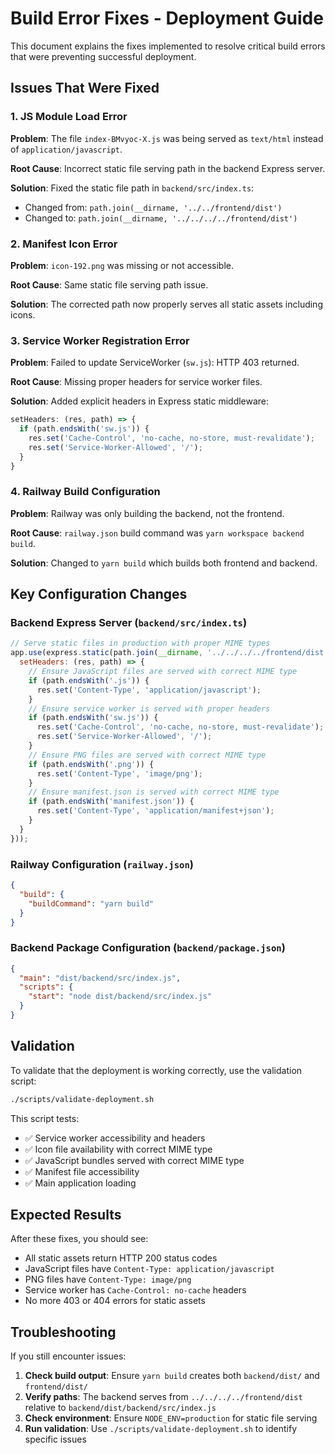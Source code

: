 # Build Error Fixes - Deployment Guide

This document explains the fixes implemented to resolve critical build errors that were preventing successful deployment.

## Issues That Were Fixed

### 1. JS Module Load Error
**Problem**: The file `index-BMvyoc-X.js` was being served as `text/html` instead of `application/javascript`.

**Root Cause**: Incorrect static file serving path in the backend Express server.

**Solution**: Fixed the static file path in `backend/src/index.ts`:
- Changed from: `path.join(__dirname, '../../frontend/dist')`
- Changed to: `path.join(__dirname, '../../../../frontend/dist')`

### 2. Manifest Icon Error
**Problem**: `icon-192.png` was missing or not accessible.

**Root Cause**: Same static file serving path issue.

**Solution**: The corrected path now properly serves all static assets including icons.

### 3. Service Worker Registration Error
**Problem**: Failed to update ServiceWorker (`sw.js`): HTTP 403 returned.

**Root Cause**: Missing proper headers for service worker files.

**Solution**: Added explicit headers in Express static middleware:
```javascript
setHeaders: (res, path) => {
  if (path.endsWith('sw.js')) {
    res.set('Cache-Control', 'no-cache, no-store, must-revalidate');
    res.set('Service-Worker-Allowed', '/');
  }
}
```

### 4. Railway Build Configuration
**Problem**: Railway was only building the backend, not the frontend.

**Root Cause**: `railway.json` build command was `yarn workspace backend build`.

**Solution**: Changed to `yarn build` which builds both frontend and backend.

## Key Configuration Changes

### Backend Express Server (`backend/src/index.ts`)
```javascript
// Serve static files in production with proper MIME types
app.use(express.static(path.join(__dirname, '../../../../frontend/dist'), {
  setHeaders: (res, path) => {
    // Ensure JavaScript files are served with correct MIME type
    if (path.endsWith('.js')) {
      res.set('Content-Type', 'application/javascript');
    }
    // Ensure service worker is served with proper headers
    if (path.endsWith('sw.js')) {
      res.set('Cache-Control', 'no-cache, no-store, must-revalidate');
      res.set('Service-Worker-Allowed', '/');
    }
    // Ensure PNG files are served with correct MIME type
    if (path.endsWith('.png')) {
      res.set('Content-Type', 'image/png');
    }
    // Ensure manifest.json is served with correct MIME type
    if (path.endsWith('manifest.json')) {
      res.set('Content-Type', 'application/manifest+json');
    }
  }
}));
```

### Railway Configuration (`railway.json`)
```json
{
  "build": {
    "buildCommand": "yarn build"
  }
}
```

### Backend Package Configuration (`backend/package.json`)
```json
{
  "main": "dist/backend/src/index.js",
  "scripts": {
    "start": "node dist/backend/src/index.js"
  }
}
```

## Validation

To validate that the deployment is working correctly, use the validation script:

```bash
./scripts/validate-deployment.sh
```

This script tests:
- ✅ Service worker accessibility and headers
- ✅ Icon file availability with correct MIME type
- ✅ JavaScript bundles served with correct MIME type
- ✅ Manifest file accessibility
- ✅ Main application loading

## Expected Results

After these fixes, you should see:
- All static assets return HTTP 200 status codes
- JavaScript files have `Content-Type: application/javascript`
- PNG files have `Content-Type: image/png`
- Service worker has `Cache-Control: no-cache` headers
- No more 403 or 404 errors for static assets

## Troubleshooting

If you still encounter issues:

1. **Check build output**: Ensure `yarn build` creates both `backend/dist/` and `frontend/dist/`
2. **Verify paths**: The backend serves from `../../../../frontend/dist` relative to `backend/dist/backend/src/index.js`
3. **Check environment**: Ensure `NODE_ENV=production` for static file serving
4. **Run validation**: Use `./scripts/validate-deployment.sh` to identify specific issues